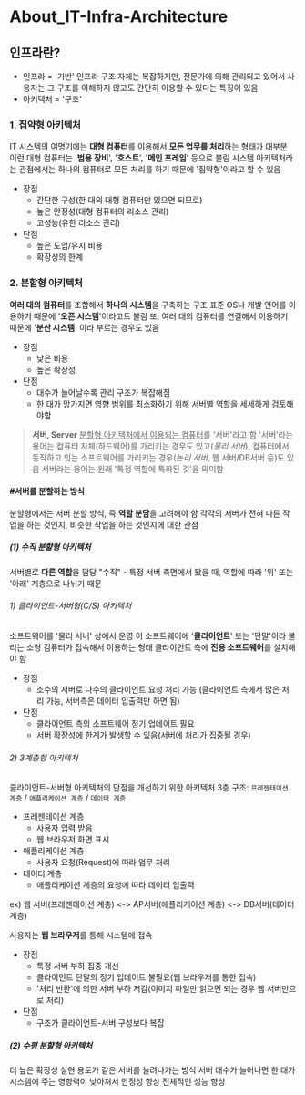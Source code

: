 # About_IT-Infra-Architecture

## 인프라란?
* 인프라 = '기반'
  인프라 구조 자체는 복잡하지만, 전문가에 의해 관리되고 있어서 사용자는 그 구조를 이해하지 않고도 간단히 이용할 수 있다는 특징이 있음
* 아키텍처 = '구조'

### 1. 집약형 아키텍처
IT 시스템의 여명기에는 **대형 컴퓨터**를 이용해서 **모든 업무를 처리**하는 형태가 대부분
이런 대형 컴퓨터는 '**범용 장비**', '**호스트**', '**메인 프레임**' 등으로 불림
시스템 아키텍처라는 관점에서는 하나의 컴퓨터로 모든 처리를 하기 때문에 '집약형'이라고 할 수 있음
  * 장점
    - 간단한 구성(한 대의 대형 컴퓨터만 있으면 되므로)
    - 높은 안정성(대형 컴퓨터의 리소스 관리)
    - 고성능(유한 리소스 관리)
  * 단점
    - 높은 도입/유지 비용
    - 확장성의 한계
### 2. 분할형 아키텍처
**여러 대의 컴퓨터**를 조합해서 **하나의 시스템**을 구축하는 구조
표준 OS나 개발 언어를 이용하기 때문에 '**오픈 시스템**'이라고도 불림
또, 여러 대의 컴퓨터를 연결해서 이용하기 때문에 '**분산 시스템**' 이라 부르는 경우도 있음
* 장점
  - 낮은 비용
  - 높은 확장성
* 단점
  - 대수가 늘어날수록 관리 구조가 복잡해짐
  - 한 대가 망가지면 영향 범위를 최소화하기 위해 서버별 역할을 세세하게 검토해야함

> **서버, Server**
<u>분할형 아키텍처에서 이용되는 컴퓨터</u>를 '서버'라고 함
'서버'라는 용어는
컴퓨터 자체(하드웨어)를 가리키는 경우도 있고(*물리 서버*),
컴퓨터에서 동작하고 잇는 소프트웨어를 가리키는 경우(*논리 서버*, 웹 서버/DB서버 등)도 있음
서버라는 용어는 원래 '특정 역할에 특화된 것'을 의미함
#### #서버를 분할하는 방식
분할형에서는 서버 분할 방식, 즉 **역할 분담**을 고려해야 함
각각의 서버가 전혀 다른 작업을 하는 것인지, 비슷한 작업을 하는 것인지에 대한 관점
##### (1) 수직 분햘형 아키텍처
서버별로 **다른 역할**을 담당
"수직" - 특정 서버 측면에서 봤을 때, 역할에 따라 '위' 또는 '아래' 계층으로 나뉘기 때문
###### 1) 클라이언트-서버형(C/S) 아키텍처
소프트웨어를 '물리 서버' 상에서 운영
이 소프트웨어에 '**클라이언트**' 또는 '단말'이라 불리는 소형 컴퓨터가 접속해서 이용하는 형태
클라이언트 측에 **전용 소프트웨어**를 설치해야 함
* 장점
  - 소수의 서버로 다수의 클라이언트 요청 처리 가능
  (클라이언트 측에서 많은 처리 가능, 서버측은 데이터 입출력만 하면 됨)
* 단점
  - 클라이언트 측의 소프트웨어 정기 업데이트 필요
  - 서버 확장성에 한계가 발생할 수 있음(서버에 처리가 집중될 경우)
###### 2) 3계층형 아키텍처
클라이언트-서버형 아키텍처의 단점을 개선하기 위한 아키텍처
3층 구조: `프레젠테이션 계층` / `애플리케이션 계층` / `데이터 계층`
* 프레젠테이션 계층
  - 사용자 입력 받음
  - 웹 브라우저 화면 표시
* 애플리케이션 계층
  - 사용자 요청(Request)에 따라 업무 처리
* 데이터 계층
  - 애플리케이션 계층의 요청에 따라 데이터 입출력

ex) 웹 서버(프레젠테이션 계층) <-> AP서버(애플리케이션 계층) <-> DB서버(데이터 계층)

사용자는 **웹 브라우저**를 통해 시스템에 접속
* 장점
  - 특정 서버 부하 집중 개선
  - 클라이언트 단말의 정기 업데이트 불필요(웹 브라우저를 통한 접속)
  - '처리 반환'에 의한 서버 부하 저감(이미지 파일만 읽으면 되는 경우 웹 서버만으로 처리)
* 단점
  - 구조가 클라이언트-서버 구성보다 복잡

##### (2) 수평 분햘형 아키텍처
더 높은 확장성 실현
용도가 같은 서버를 늘려나가는 방식
서버 대수가 늘어나면 한 대가 시스템에 주는 영향력이 낮아져서 안정성 향상
전체적인 성능 향상


